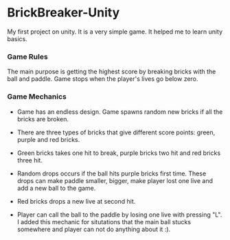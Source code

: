 # BrickBreaker-Unity
My first project on unity. It is a very simple game. It helped me to learn unity basics.


### Game Rules
The main purpose is getting the highest score by breaking bricks with the ball and paddle. 
Game stops when the player's lives go below zero.


### Game Mechanics
- Game has an endless design. Game spawns random new bricks if all the bricks are broken.

- There are three types of bricks that give different score points: green, purple and red bricks.

- Green bricks takes one hit to break, purple bricks two hit and red bricks three hit.

- Random drops occurs if the ball hits purple bricks first time. 
  These drops can make paddle smaller, bigger, make player lost one live and add a new ball to the game.

- Red bricks drops a new live at second hit.

- Player can call the ball to the paddle by losing one live with pressing "L". I added this mechanic for situtations that the main ball stucks somewhere and player can not do anything about it :). 




